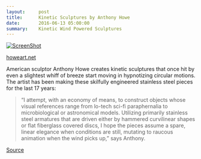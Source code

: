 ```yaml
---
layout:     post
title:      Kinetic Sculptures by Anthony Howe
date:       2016-06-13 05:00:00
summary:    Kinetic Wind Powered Sculptures
---
```


[![ScreenShot](https://github.com/raeldominiquini/raeldominiquini.github.io/blob/master/images/15_Wind.png?raw=true)](https://www.youtube.com/watch?v=gyRJrl4WoN8&list=UUixdwLf4RpXJR31mU4zKLfw)

[howeart.net](http://www.howeart.net/index.html)

American sculptor Anthony Howe creates kinetic sculptures that once hit by even a slightest whiff of breeze start moving in hypnotizing
circular motions. The artist has been making these skilfully engineered stainless steel pieces for the last 17 years:

> “I attempt, with an economy of means, to construct objects whose visual references range from lo-tech sci-fi paraphernalia to
microbiological or astronomical models. Utilizing primarily stainless steel armatures that are driven either by hammered curvilinear 
shapes or flat fiberglass covered discs, I hope the pieces assume a spare, linear elegance when conditions are still, mutating to raucous
animation when the wind picks up,” says Anthony.

[Source](http://www.demilked.com/kinetic-sculptures-anthony-howe/)
